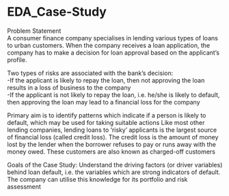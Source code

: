 # EDA_Case-Study
Problem Statement  
A consumer finance company specialises in lending various types of loans to urban customers. When the company receives a loan application, the company has to make a decision for loan approval based on the applicant’s profile.  

Two types of risks are associated with the bank’s decision:  
-If the applicant is likely to repay the loan, then not approving the loan results in a loss of business to the company  
-If the applicant is not likely to repay the loan, i.e. he/she is likely to default, then approving the loan may lead to a financial loss for the company

Primary aim is to identify patterns which indicate if a person is likely to default, which may be used for taking suitable actions
Like most other lending companies, lending loans to ‘risky’ applicants is the largest source of financial loss (called credit loss).
The credit loss is the amount of money lost by the lender when the borrower refuses to pay or runs away with the money owed. These customers are also known as charged-off customers

Goals of the Case Study:
Understand the driving factors (or driver variables) behind loan default, i.e. the variables which are strong indicators of default. The company can utilise this knowledge for its portfolio and risk assessment
